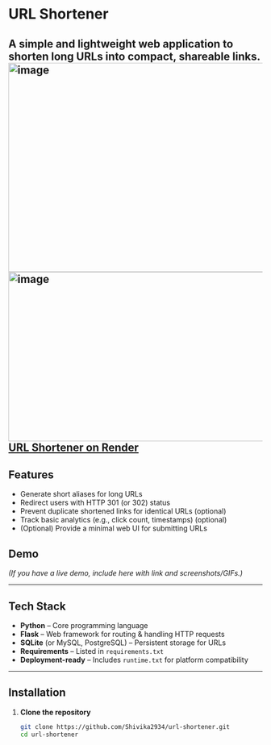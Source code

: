 # URL Shortener
A simple and lightweight web application to shorten long URLs into compact, shareable links.
<img width="1366" height="415" alt="image" src="https://github.com/user-attachments/assets/006164c7-5f42-4a0c-ac48-9b76ebe9161a" />
<img width="1366" height="336" alt="image" src="https://github.com/user-attachments/assets/96bcf6c0-653a-45da-a623-c218d076825c" />
[URL Shortener on Render](https://url-shortener-1-jaan.onrender.com/)
---

## Features

- Generate short aliases for long URLs  
- Redirect users with HTTP 301 (or 302) status  
- Prevent duplicate shortened links for identical URLs (optional)  
- Track basic analytics (e.g., click count, timestamps) (optional)  
- (Optional) Provide a minimal web UI for submitting URLs  

## Demo

*(If you have a live demo, include here with link and screenshots/GIFs.)*

---

## Tech Stack

- **Python** – Core programming language  
- **Flask** – Web framework for routing & handling HTTP requests  
- **SQLite** (or MySQL, PostgreSQL) – Persistent storage for URLs  
- **Requirements** – Listed in `requirements.txt`  
- **Deployment-ready** – Includes `runtime.txt` for platform compatibility  

---

## Installation

1. **Clone the repository**  
   ```bash
   git clone https://github.com/Shivika2934/url-shortener.git
   cd url-shortener
